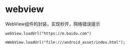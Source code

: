# webview
WebView组件的封装，实现秒开，网络错误提示


```
webView.loadUrl("https://m.baidu.com")

mWebView.loadUrl("file:///android_asset/index.html");

```